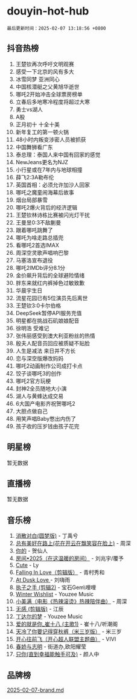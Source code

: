 # douyin-hot-hub

`最后更新时间：2025-02-07 13:18:56 +0800`

## 抖音热榜

1. 王楚钦再次呼吁文明观赛
1. 感受一下北京的风有多大
1. 冰雪同梦 亚洲同心
1. 中国核潜艇之父黄旭华逝世
1. 哪吒2开始冲击全球票房榜单
1. 立春后多地寒冷程度将超过大寒
1. 勇士vs湖人
1. A股
1. 正月初十 十全十美
1. 新年复工的第一顿火锅
1. 48小时内叛变涉密人员被抓获
1. 中国舞狮看广东
1. 泰总理：泰国人来中国有回家的感觉
1. NewJeans更名为NJZ
1. 小行星或在7年内与地球相撞
1. 薛飞2:3A勒布伦
1. 英国首相：必须允许加沙人回家
1. 哪吒之魔童闹海幕后故事
1. 烟台局部暴雪
1. 哪吒2爆火背后的经济逻辑
1. 王楚钦林诗栋比赛被闪光灯干扰
1. 王曼昱0:3不敌蒯曼
1. 跟着哪吒跳舞了
1. 哪吒为啥走路总插兜
1. 看哪吒2首选IMAX
1. 周深空灵歌声唱响巴黎
1. 马塞洛宣布退役
1. 哪吒2IMDb评分8.1分
1. 金价飙升背后的全球避险情绪
1. 胖东来就红内裤掉色过敏致歉
1. 华晨宇生日
1. 流星花园已有5位演员先后离世
1. 王楚钦3:0卡尔伯格
1. DeepSeek暂停API服务充值
1. 明星都在挑战石矶娘娘配音
1. 徐明浩 受难记
1. 张伟丽感受到澳大利亚粉丝的热情
1. 殷夫人配音员回应被质疑不贴脸
1. 人生是减法 来日并不方长
1. 恋与深空版爆改妈妈
1. 哪吒2动画制作公司成打卡点
1. 饺子谈哪吒3的创作
1. 哪吒2官方玩梗
1. 封神2全员随地大小演
1. 湖人与黄蜂达成交易
1. 6大国产电影齐祝贺哪吒2
1. 大胆点做自己
1. 用笑声唱Baby憋出内伤了
1. 孩子收的压岁钱由孩子花完

## 明星榜

暂无数据

## 直播榜

暂无数据

## 音乐榜

1. [消散对白(圆梦版)](https://sf5-hl-cdn-tos.douyinstatic.com/obj/tos-cn-ve-2774/og4jB5I5IizzoZVAAAzWgBMAsMDWoArfwBOiFs) - 丁禹兮
1. [总有美好在路上(花在开云在飘笑容在脸上)](https://sf5-hl-cdn-tos.douyinstatic.com/obj/tos-cn-ve-2774/oU5u7NwtfBIvaNhoQBszOvAlRiAoiWAVVyBMq4) - 周深
1. [你的](https://sf5-hl-cdn-tos.douyinstatic.com/obj/tos-cn-ve-2774/oYuIeKf42jB7sEV6B2upMdpYAgfrQWj0FeRegh) - 贺仙人
1. [房间•2025（在这温暖的房间）](https://sf5-hl-cdn-tos.douyinstatic.com/obj/tos-cn-ve-2774/oMzJcnT8BgIetASeBfwfEeBQVNfACiCifhfZP7g) - 刘兆宇/覆予
1. [Cute](https://sf5-hl-cdn-tos.douyinstatic.com/obj/tos-cn-ve-2774/o4IbIzHWKAAB4wsS5qMBRiiAlEBGTpQRNfFvuo) - Ly
1. [Falling In Love（剪辑版）](https://sf5-hl-cdn-tos.douyinstatic.com/obj/tos-cn-ve-2774/o8ajpA8zzgBPahbBIO8AcKGBLJezFCRd1wfP9f) - 青村秀和
1. [ At Dusk  Love ](https://sf5-hl-cdn-tos.douyinstatic.com/obj/tos-cn-ve-2774/o8CrpCf5CaYgI4ZrtQgMQAFEfuGqNnRSDQAPBc) - 刘嗨雨
1. [执子之手 (剪辑2)](https://sf6-cdn-tos.douyinstatic.com/obj/tos-cn-ve-2774/oUoZLQjCc31XzqsBnBQUNgeKtYPBcgbFDwtfcu) - 宝石Gem\哩哩
1. [Winter Wishlist](https://sf5-hl-cdn-tos.douyinstatic.com/obj/tos-cn-ve-2774/oIIgUOeamCFCVAzxN6MFRLIBlLGpUqQxeeHrLE) - Youzee Music
1. [小美满（电影《热辣滚烫》热辣陪伴曲）](https://sf6-cdn-tos.douyinstatic.com/obj/tos-cn-ve-2774/o0GAn2lSgfZIDUgtevCGDQYnFg4CwnrBaxbTZL) - 周深
1. [无感 (剪辑版)](https://sf5-hl-cdn-tos.douyinstatic.com/obj/tos-cn-ve-2774/o0eIsUzJBDlQaQFC5OFlgbMEZC1TFYBftOBn6p) - 江辰
1. [丁达尔的梦](https://sf5-hl-cdn-tos.douyinstatic.com/obj/tos-cn-ve-2774/oMU3WirUZBVQkAC9ccG5P2IQirziZM2RTInUY) - Youzee Music
1. [爱的就是你_崔十八 (主歌1)](https://sf5-hl-cdn-tos.douyinstatic.com/obj/tos-cn-ve-2774/oI5BO5DhFZ6UTcNCnZaOCBLtZ7WIMQGfgnXf5E) - 崔十八/听潮阁
1. [天冷了你要记得穿秋裤（米三岁版）](https://sf5-hl-cdn-tos.douyinstatic.com/obj/tos-cn-ve-2774/oQlIwVIDWiZ6BQilAorS7MA0AgCkQDvcZAdm1) - 米三岁
1. [开心往前飞（开心超人联盟主题曲）](https://sf5-hl-cdn-tos.douyinstatic.com/obj/tos-cn-ve-2774/9d8fb7c82cf1421fb93a9fe925275e0a) - VIVI
1. [春娇与志明](https://sf5-hl-cdn-tos.douyinstatic.com/obj/tos-cn-ve-2774/e530d8fceb7044b39707d7f9ff54add1) - 街道办,欧阳耀莹
1. [只你(直到幸福能触手可及)](https://sf5-hl-cdn-tos.douyinstatic.com/obj/tos-cn-ve-2774/o0lBkRDzFTeaVSUz3ZZSCBVtZ5DIMQGfgmEAuE) - 颜人中

## 品牌榜

[2025-02-07-brand.md](2025-02-07-brand.md)
